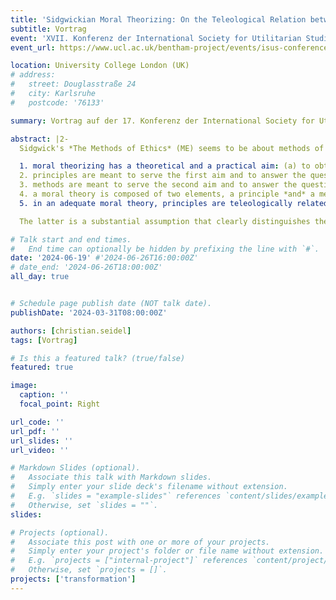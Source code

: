 ```yaml
---
title: 'Sidgwickian Moral Theorizing: On the Teleological Relation between Principles and Methods'
subtitle: Vortrag
event: 'XVII. Konferenz der International Society for Utilitarian Studies (ISUS)'
event_url: https://www.ucl.ac.uk/bentham-project/events/isus-conferences

location: University College London (UK)
# address:
#   street: Douglasstraße 24
#   city: Karlsruhe
#   postcode: '76133'

summary: Vortrag auf der 17. Konferenz der International Society for Utilitarian Studies (ISUS)

abstract: |2- 
  Sidgwick's *The Methods of Ethics* (ME) seems to be about methods of ethics. However, what exactly is meant by methods and how they are related to principles is notoriously in need of clarification. In this paper, I elaborate a Sidgwickian conception of moral theorizing that emerges from ME when these questions are examined more closely. Through a critical discussion of differing interpretations (e. g. by Schneewind 1977, Brink 1988, Daurio 1997, Crisp 2015), I argue that, according to Sidgwick,

  1. moral theorizing has a theoretical and a practical aim: (a) to obtain systematic and general knowledge about the ultimate reasons that determine the deontic status of an action, and (b) to provide agents with deliberative guidance in answering the practical question "What ought I to do?";
  2. principles are meant to serve the first aim and to answer the question "What ought I to do?" by identifying those ultimate reasons, i. e. the right-making properties;
  3. methods are meant to serve the second aim and to answer the question "What ought I attend to (or be guided by) when deliberating on the question 'What ought I to do?'?" by identifying the rightness-indicating properties;
  4. a moral theory is composed of two elements, a principle *and* a method;
  5. in an adequate moral theory, principles are teleologically related to methods: in practical deliberation on what one ought to do, we ought to use the method that best achieves the ultimate aims (i. e. the method that is best supported by the ultimate reasons) given by the principle.

  The latter is a substantial assumption that clearly distinguishes the Sidgwickian conception of moral theorizing from a more Kantian, constitutivist view (according to which the right-making properties *necessarily* coincide with the rightness-indicating properties and the method that ought to guide practical deliberation *constitutes* the principle). I conclude by discussing the ramifications of the proposed interpretation (a) for understanding the dialectic progression of the principal argument in ME, and (b) for understanding the dualism of practical reason.

# Talk start and end times.
#   End time can optionally be hidden by prefixing the line with `#`.
date: '2024-06-19' #'2024-06-26T16:00:00Z'
# date_end: '2024-06-26T18:00:00Z'
all_day: true


# Schedule page publish date (NOT talk date).
publishDate: '2024-03-31T08:00:00Z'

authors: [christian.seidel]
tags: [Vortrag]

# Is this a featured talk? (true/false)
featured: true

image:
  caption: ''
  focal_point: Right

url_code: ''
url_pdf: ''
url_slides: ''
url_video: ''

# Markdown Slides (optional).
#   Associate this talk with Markdown slides.
#   Simply enter your slide deck's filename without extension.
#   E.g. `slides = "example-slides"` references `content/slides/example-slides.md`.
#   Otherwise, set `slides = ""`.
slides: 

# Projects (optional).
#   Associate this post with one or more of your projects.
#   Simply enter your project's folder or file name without extension.
#   E.g. `projects = ["internal-project"]` references `content/project/deep-learning/index.md`.
#   Otherwise, set `projects = []`.
projects: ['transformation']
---
```

